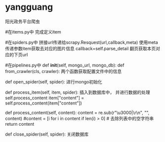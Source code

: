 # yangguang
阳光政务平台爬虫


#在items.py中
完成定义item 


#在spiders.py中
拼接url传递给scrapy.Resquest(url,callback,meta) 
使用meta传递参数item获取去对应的图片信息 
callback=self.parse_detail
翻页获取本页对应的下页url


#在pipelines.py中
def __init__(self, mongo_url, mongo_db):
def from_crawler(cls, crawler):
两个函数获取配置文件中的信息 

def open_spider(self, spider): 进行mongo初始化

def process_item(self, item, spider): 插入到数据库中， 并进行数据的处理 self.process_content
    item["content"] = self.process_content(item["content"])
    
def process_content(self, content):
    content = re.sub(r"\u3000|\r\n", "", content)
    #content = [i for i in content if len(i) > 0]  # 去除列表中的空字符串
    return content

def close_spider(self, spider): 关闭数据库
